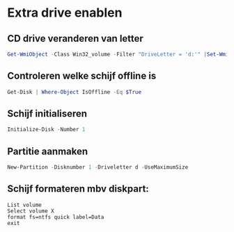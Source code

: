 # Extra drive enablen

## CD drive veranderen van letter
```powershell
Get-WmiObject -Class Win32_volume -Filter "DriveLetter = 'd:'" |Set-WmiInstance -Arguments @{DriveLetter='E:'}
```

## Controleren welke schijf offline is
```powershell
Get-Disk | Where-Object IsOffline -Eq $True
```

## Schijf initialiseren
```powershell
Initialize-Disk -Number 1
```

## Partitie aanmaken
```powershell
New-Partition -Disknumber 1 -Driveletter d -UseMaximumSize
```

## Schijf formateren mbv diskpart:
```
List volume
Select volume X
format fs=ntfs quick label=Data
exit
```

